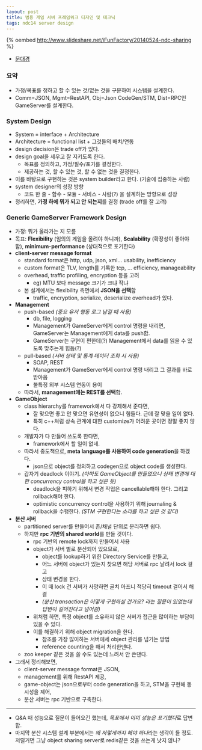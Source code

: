```yaml
---
layout: post
title: 범용 게임 서버 프레임워크 디자인 및 테크닉
tags: ndc14 server design
---
```


{% oembed http://www.slideshare.net/iFunFactory/20140524-ndc-sharing %}

* [문대경](http://ifunfactory.com/)

### 요약 ###

* 가정/목표를 정하고 할 수 있는 것/없는 것을 구분하여 시스템을 설계한다.
* Comm=JSON, Mgmt=RestAPI, Obj=Json CodeGen/STM, Dist=RPC인 GameServer를 설계한다.

### System Design ##

* System = interface + Architecture
* Architecture = functional list + 그것들의 배치/연동
* design decision은 trade off가 있다.
* design goal을 세우고 잘 지키도록 한다.
	* 목표를 정의하고, 가정/필수/포기를 결정한다.
	* 제공하는 것, 할 수 있는 것, 할 수 없는 것을 결정한다.
* 이를 바탕으로 구현하는 것은 system builder라고 한다. (기술에 집중하는 사람)
* system designer의 성장 방향
	* 코드 한 줄 - 함수 - 모듈 - 서비스 - 사람(?) 을 설계하는 방향으로 성장
* 정리하면, **가정 하에 뭐가 되고 안 되는지**를 결정 (trade off를 잘 고려)

### Generic GameServer Framework Design ##

* 가정: 뭐가 올라가는 지 모름
* 목표: **Flexibility** (임의의 게임을 올려야 하니까), **Scalability** (확장성이 좋아야함), **minimum-performance** (상대적으로 포기한다)
* **client-server message format**
	* standard format은 http, udp, json, xml... usability, inefficiency
	* custom format은 TLV, length를 기록한 tcp, ... efficiency, manageability
	* overhead, traffic profiling, encryption 등을 고려
		* eg) MTU 보다 message 크기가 크냐 작냐
	* 본 설계에서는 flexibility 측면에서 **JSON을 선택**함
		* traffic, encryption, serialize, deserialize overhead가 있다.
* **Management**
	* push-based *(중요 유저 행동 로그 남길 때 사용)*
		* db, file, logging
		* Management가 GameServer에게 control 명령을 내리면, GameServer는 Management에게 data를 push함.
		* GameServer는 구현이 편한데(?) Management에서 data를 읽을 수 있도록 맞추는게 힘듬(?)
	* pull-based *(서버 상태 및 통계 데이터 조회 시 사용)*
		* SOAP, REST
		* Management가 GameServer에세 control 명령 내리고 그 결과를 바로 받아옴
		* 불특정 외부 시스템 연동이 용이
	* 따라서, **management에는 REST를 선택**함.
* **GameObject**
	* class hierarchy를 framework에서 다 강제해서 준다면,
		* 잘 맞으면 좋고 안 맞으면 유연성이 없으니 힘들다. 근데 잘 맞을 일이 없다.
		* 특히 c++처럼 상속 관계에 대한 customize가 어려운 곳이면 정말 좋지 않다.
	* 개발자가 다 만들어 쓰도록 한다면,
		* framework에서 할 일이 없네.
	* 따라서 중도책으로, **meta language를 사용하여 code generation**을 하겠다.
		* json으로 object를 정의하고 codegen으로 object code를 생성한다.
	* 갑자기 deadlock 이야기. *(아마도 GameObject를 만들었으니 상태 변경에 대한 concurrency control을 하고 싶은 듯)*
		* deadlock을 피하기 위해서 변경 작업은 cancellable해야 한다. 그리고 rollback해야 한다.
		* optimistic concurrency control을 사용하기 위해 journaling &amp; rollback을 수행한다. *(STM 구현한다는 소리를 하고 싶은 것 같다)*
* **분산 서버**
	* partitioned server를 만들어서 존/채널 단위로 분리하면 쉽다.
	* 하지만 **rpc 기반의 shared world**를 만들 것이다.
		* rpc 기반의 remote lock까지 만들어서 사용
		* object가 서버 별로 분산되어 있으므로,
			* object를 lookup하기 위한 Directory Service를 만들고,
			* 어느 서버에 object가 있는지 찾으면 해당 서버로 rpc 날려서 lock 걸고
			* 상태 변경을 한다.
			* 이 때 lock 건 서버가 사망하면 골치 아프니 적당히 timeout 걸어서 해결
			* *(분산 transaction은 어떻게 구현하실 건가요? 라는 질문이 있었는데 답변이 길어진다고 넘어감)*
		* 위처럼 하면, 특정 object를 소유하지 않은 서버가 접근을 많이하는 부담이 있을 수 있다.
		* 이를 해결하기 위해 object migration을 한다.
			* 참조를 가장 많이하는 서버에세 object 관리를 넘기는 방법
			* reference counting을 해서 처리한댄다.
	* zoo keeper 같은 것을 쓸 수도 있는데 느려서 안 쓴댄다.
* 그래서 정리해보면,
	* client-server message format은 JSON,
	* management를 위해 RestAPI 제공,
	* game-object는 json으로부터 code generation을 하고, STM을 구현해 동시성을 제어,
	* 분산 서버는 rpc 기반으로 구축한다.

----------

* Q&amp;A 때 성능으로 질문이 들어오긴 했는데, *목표에서 이미 성능은 포기했다*로 답변함.
* 마지막 분산 시스템 설계 부분에서는 *왜 저렇게까지 해야 하나*라는 생각이 들 정도. 저럴거면 그냥 object sharing server로 redis같은 것을 쓰는게 낫지 않나?